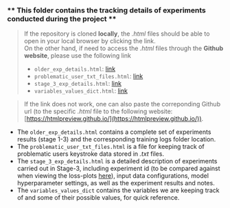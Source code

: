 ### __** This folder contains the tracking details of experiments conducted during the project **__

> If the repository is cloned **locally**, the _.html_ files should be able to open in your local browser by clicking the link. \
> On the other hand, if need to access the _.html_ files through the **Github website**, please use the following link
> * `older_exp_details.html`: [link](https://htmlpreview.github.io/?https://github.com/wxyzz22/TypeLikeU/blob/main/results/experiments_tracking_details/older_exp_details.html)
> * `problematic_user_txt_files.html`: [link](https://htmlpreview.github.io/?https://github.com/wxyzz22/TypeLikeU/blob/main/results/experiments_tracking_details/problematic_user_txt_files.html)
> * `stage_3_exp_details.html`: [link](https://htmlpreview.github.io/?https://github.com/wxyzz22/TypeLikeU/blob/main/results/experiments_tracking_details/stage_3_exp_details.html)
> * `variables_values_dict.html`: [link](https://htmlpreview.github.io/?https://github.com/wxyzz22/TypeLikeU/blob/main/results/experiments_tracking_details/variables_values_dict.html)

> If the link does not work, one can also paste the correponding Github url (to the specific _.html_ file to the following website: [https://htmlpreview.github.io/](https://htmlpreview.github.io/)).

* The `older_exp_details.html` contains a complete set of experiments results (stage 1-3) and the corresponding training logs folder location.
* The `problematic_user_txt_files.html` is a file for keeping track of problematic users keystroke data stored in _.txt_ files.
* The `stage_3_exp_details.html` is a detailed description of experiments carried out in Stage-3, including experiment id (to be compared against when viewing the loss-plots [here](../../logs/loss-plots)), input data configurations, model hyperparameter settings, as well as the experiment results and notes.
* The `variables_values_dict` contains the variables we are keeping track of and some of their possible values, for quick reference.